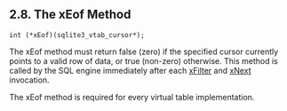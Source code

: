 ## 2\.8\. The xEof Method



```
int (*xEof)(sqlite3_vtab_cursor*);

```

The xEof method must return false (zero) if the specified cursor 
currently points to a valid row of data, or true (non\-zero) otherwise. 
This method is called by the SQL engine immediately after each 
[xFilter](vtab.html#xfilter) and [xNext](vtab.html#xnext) invocation.



The xEof method is required for every virtual table implementation.




